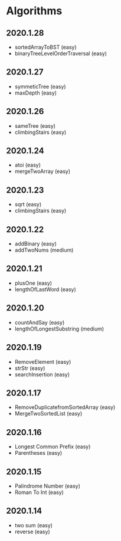 # Algorithms

## 2020.1.28
   * sortedArrayToBST (easy)
   * binaryTreeLevelOrderTraversal (easy)

## 2020.1.27
   * symmeticTree (easy)
   * maxDepth (easy)

## 2020.1.26
   * sameTree (easy)
   * climbingStairs (easy)

## 2020.1.24
   * atoi (easy)
   * mergeTwoArray (easy)

## 2020.1.23
   * sqrt (easy)
   * climbingStairs (easy)

## 2020.1.22
   * addBinary (easy)
   * addTwoNums (medium)

## 2020.1.21
   * plusOne (easy)
   * lengthOfLastWord (easy)

## 2020.1.20
   * countAndSay (easy)
   * lengthOfLongestSubstring (medium)

## 2020.1.19
   * RemoveElement (easy)
   * strStr (easy)
   * searchInsertion (easy)

## 2020.1.17
   * RemoveDuplicatefromSortedArray (easy)
   * MergeTwoSortedList (easy)

## 2020.1.16
  * Longest Common Prefix (easy)
  * Parentheses (easy)

## 2020.1.15
  * Palindrome Number (easy)
  * Roman To Int (easy)

## 2020.1.14
  * two sum (easy)
  * reverse (easy)
